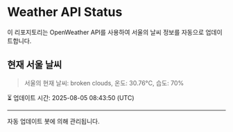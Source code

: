 
# Weather API Status

이 리포지토리는 OpenWeather API를 사용하여 서울의 날씨 정보를 자동으로 업데이트합니다.

## 현재 서울 날씨
> 서울의 현재 날씨: broken clouds, 온도: 30.76°C, 습도: 70%

⏳ 업데이트 시간: 2025-08-05 08:43:50 (UTC)

---
자동 업데이트 봇에 의해 관리됩니다.
